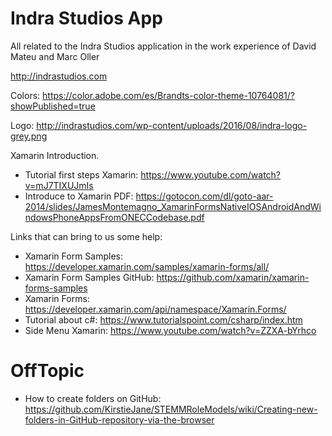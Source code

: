 # Indra Studios App

All related to the Indra Studios application in the work experience of David Mateu and Marc Oller

http://indrastudios.com

Colors: https://color.adobe.com/es/Brandts-color-theme-10764081/?showPublished=true

Logo: http://indrastudios.com/wp-content/uploads/2016/08/indra-logo-grey.png

Xamarin Introduction.

  - Tutorial first steps Xamarin: https://www.youtube.com/watch?v=mJ7TIXUJmIs
  - Introduce to Xamarin PDF: https://gotocon.com/dl/goto-aar-2014/slides/JamesMontemagno_XamarinFormsNativeIOSAndroidAndWindowsPhoneAppsFromONECCodebase.pdf

Links that can bring to us some help:

  - Xamarin Form Samples: https://developer.xamarin.com/samples/xamarin-forms/all/ 
  - Xamarin Form Samples GitHub: https://github.com/xamarin/xamarin-forms-samples
  - Xamarin Forms: https://developer.xamarin.com/api/namespace/Xamarin.Forms/
  - Tutorial about c#: https://www.tutorialspoint.com/csharp/index.htm
  - Side Menu Xamarin: https://www.youtube.com/watch?v=ZZXA-bYrhco
  
  # OffTopic
  
   - How to create folders on GitHub: https://github.com/KirstieJane/STEMMRoleModels/wiki/Creating-new-folders-in-GitHub-repository-via-the-browser
